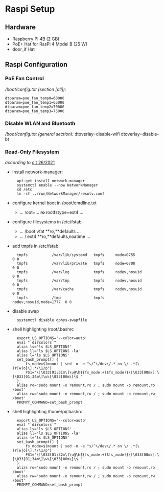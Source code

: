 # Raspi Setup

## Hardware

* Raspberry PI 4B (2 GB)
* PoE+ Hat for RasPi 4 Model B (25 W)
* door_if Hat

## Raspi Configuration

### PoE Fan Control

*/boot/config.txt (section [all]):*

	dtparam=poe_fan_temp0=60000
	dtparam=poe_fan_temp1=65000
	dtparam=poe_fan_temp2=70000
	dtparam=poe_fan_temp3=75000

### Disable WLAN and Bluetooth

*/boot/config.txt (general section):*
	dtoverlay=disable-wifi
	dtoverlay=disable-bt

### Read-Only Filesystem

*according to* [c't 26/2021](https://www.heise.de/select/ct/2021/16/2112313321295857638) 

* install network-manager:

		apt-get install network-manager
		systemctl enable --now NetworkManager
		cd /etc
		ln -sf ../run/NetworkManager/resolv.conf
		
* configure kernel boot in /boot/cmdline.txt
    * ... root=... **ro** rootfstype=ext4 ...
* configure filesystems in /etc/fstab
    * ... /boot vfat **ro,**defaults ...
    * ... / ext4 **ro,**defaults,noatime ...
* add tmpfs in /etc/fstab:

		tmpfs           /var/lib/systemd   tmpfs     mode=0755               0 0
		tmpfs           /var/lib/private   tmpfs     mode=0700               0 0
		tmpfs           /var/log           tmpfs     nodev,nosuid            0 0
		tmpfs           /var/tmp           tmpfs     nodev,nosuid            0 0
		tmpfs           /var/cache         tmpfs     nodev,nosuid            0 0
		tmpfs           /tmp               tmpfs     nodev,nosuid,mode=1777  0 0

* disable swap

		systemctl disable dphys-swapfile

* shell highlighting /root/.bashrc

		export LS_OPTIONS='--color=auto'
		eval "`dircolors`"
		alias ls='ls $LS_OPTIONS'
		alias ll='ls $LS_OPTIONS -la'
		alias l='ls $LS_OPTIONS'
		set_bash_prompt() {
			fs_mode=$(mount | sed -n -e "s/^\/dev\/.* on \/ .*(\(r[w|o]\).*/\1/p")
			PS1='\[\033[01;31m\]\u@\h${fs_mode:+($fs_mode)}\[\033[00m\]:\[\033[01;34m\]\w\[\033[00m\]\$ '
		}
		alias ro='sudo mount -o remount,ro / ; sudo mount -o remount,ro /boot'
		alias rw='sudo mount -o remount,rw / ; sudo mount -o remount,rw /boot'
		PROMPT_COMMAND=set_bash_prompt

* shell highlighting /home/pi/.bashrc

		export LS_OPTIONS='--color=auto'
		eval "`dircolors`"
		alias ls='ls $LS_OPTIONS'
		alias ll='ls $LS_OPTIONS -la'
		alias l='ls $LS_OPTIONS'
		set_bash_prompt() {
			fs_mode=$(mount | sed -n -e "s/^\/dev\/.* on \/ .*(\(r[w|o]\).*/\1/p")
			PS1='\[\033[01;32m\]\u@\h${fs_mode:+($fs_mode)}\[\033[00m\]:\[\033[01;34m\]\w\[\033[00m\]\$ '
		}
		alias ro='sudo mount -o remount,ro / ; sudo mount -o remount,ro /boot'
		alias rw='sudo mount -o remount,rw / ; sudo mount -o remount,rw /boot'
		PROMPT_COMMAND=set_bash_prompt



